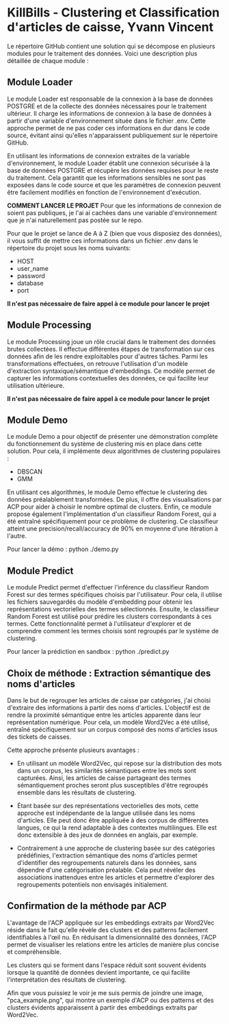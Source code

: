 # KillBills - Clustering et Classification d'articles de caisse, Yvann Vincent

Le répertoire GitHub contient une solution qui se décompose en plusieurs modules pour le traitement des données. Voici une description plus détaillée de chaque module :

## Module Loader

Le module Loader est responsable de la connexion à la base de données POSTGRE et de la collecte des données nécessaires pour le traitement ultérieur. Il charge les informations de connexion à la base de données à partir d'une variable d'environnement située dans le fichier .env. Cette approche permet de ne pas coder ces informations en dur dans le code source, évitant ainsi qu'elles n'apparaissent publiquement sur le répertoire GitHub.

En utilisant les informations de connexion extraites de la variable d'environnement, le module Loader établit une connexion sécurisée à la base de données POSTGRE et récupère les données requises pour le reste du traitement. Cela garantit que les informations sensibles ne sont pas exposées dans le code source et que les paramètres de connexion peuvent être facilement modifiés en fonction de l'environnement d'exécution.

**COMMENT LANCER LE PROJET**
Pour que les informations de connexion de soient pas publiques, je l'ai ai cachées dans une variable d'environnement que je n'ai naturellement pas postée sur le repo.

Pour que le projet se lance de A à Z (bien que vous disposiez des données), il vous suffit de mettre ces informations dans un fichier .env dans le répertoire du projet sous les noms suivants:

- HOST
- user_name
- password
- database
- port

**Il n'est pas nécessaire de faire appel à ce module pour lancer le projet**

## Module Processing

Le module Processing joue un rôle crucial dans le traitement des données brutes collectées. Il effectue différentes étapes de transformation sur ces données afin de les rendre exploitables pour d'autres tâches. Parmi les transformations effectuées, on retrouve l'utilisation d'un modèle d'extraction syntaxique/sémantique d'embeddings. Ce modèle permet de capturer les informations contextuelles des données, ce qui facilite leur utilisation ultérieure.

**Il n'est pas nécessaire de faire appel à ce module pour lancer le projet**

## Module Demo

Le module Demo a pour objectif de présenter une démonstration complète du fonctionnement du système de clustering mis en place dans cette solution. Pour cela, il implémente deux algorithmes de clustering populaires :

- DBSCAN 
- GMM 

En utilisant ces algorithmes, le module Demo effectue le clustering des données préalablement transformées. De plus, il offre des visualisations par ACP pour aider à choisir le nombre optimal de clusters. Enfin, ce module propose également l'implémentation d'un classifieur Random Forest, qui a été entraîné spécifiquement pour ce problème de clustering. Ce classifieur atteint une precision/recall/accuracy de 90% en moyenne d'une itération à l'autre.

Pour lancer la démo : python ./demo.py

## Module Predict

Le module Predict permet d'effectuer l'inférence du classifieur Random Forest sur des termes spécifiques choisis par l'utilisateur. Pour cela, il utilise les fichiers sauvegardés du modèle d'embedding pour obtenir les représentations vectorielles des termes sélectionnés. Ensuite, le classifieur Random Forest est utilisé pour prédire les clusters correspondants à ces termes. Cette fonctionnalité permet à l'utilisateur d'explorer et de comprendre comment les termes choisis sont regroupés par le système de clustering.

Pour lancer la prédiction en sandbox : python ./predict.py


## Choix de méthode : Extraction sémantique des noms d'articles
Dans le but de regrouper les articles de caisse par catégories, j'ai choisi d'extraire des informations à partir des noms d'articles. L'objectif est de rendre la proximité sémantique entre les articles apparente dans leur représentation numérique. Pour cela, un modèle Word2Vec a été utilisé, entraîné spécifiquement sur un corpus composé des noms d'articles issus des tickets de caisses.

Cette approche présente plusieurs avantages :

- En utilisant un modèle Word2Vec, qui repose sur la distribution des mots dans un corpus, les similarités sémantiques entre les mots sont capturées. Ainsi, les articles de caisse partageant des termes sémantiquement proches seront plus susceptibles d'être regroupés ensemble dans les résultats de clustering.

- Étant basée sur des représentations vectorielles des mots, cette approche est indépendante de la langue utilisée dans les noms d'articles. Elle peut donc être appliquée à des corpus de différentes langues, ce qui la rend adaptable à des contextes multilingues. Elle est donc extensible à des jeux de données en anglais, par exemple.

- Contrairement à une approche de clustering basée sur des catégories prédéfinies, l'extraction sémantique des noms d'articles permet d'identifier des regroupements naturels dans les données, sans dépendre d'une catégorisation préalable. Cela peut révéler des associations inattendues entre les articles et permettre d'explorer des regroupements potentiels non envisagés initialement.

## Confirmation de la méthode par ACP

L'avantage de l'ACP appliquée sur les embeddings extraits par Word2Vec réside dans le fait qu'elle révèle des clusters et des patterns facilement identifiables à l'œil nu. En réduisant la dimensionnalité des données, l'ACP permet de visualiser les relations entre les articles de manière plus concise et compréhensible.

Les clusters qui se forment dans l'espace réduit sont souvent évidents lorsque la quantité de données devient importante, ce qui facilite l'interprétation des résultats de clustering.

Afin que vous puissiez le voir je me suis permis de joindre une image, "pca_example.png", qui montre un exemple d'ACP ou des patterns et des clusters évidents apparaissent à partir des embeddings extraits par Word2Vec.


